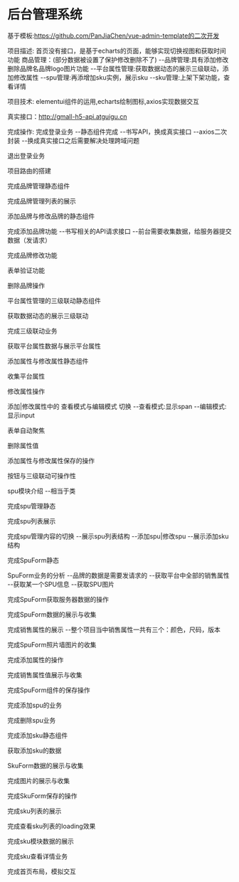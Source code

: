 # 后台管理系统
基于模板:https://github.com/PanJiaChen/vue-admin-template的二次开发

项目描述:
首页没有接口，是基于echarts的页面，能够实现切换视图和获取时间功能
商品管理：(部分数据被设置了保护修改删除不了)
  --品牌管理:具有添加修改删除品牌名品牌logo图片功能
  --平台属性管理:获取数据动态的展示三级联动，添加修改属性
  --spu管理:再添增加sku实例，展示sku
  --sku管理:上架下架功能，查看详情

项目技术:
elementui组件的运用,echarts绘制图标,axios实现数据交互

真实接口：http://gmall-h5-api.atguigu.cn


完成操作:
完成登录业务
  --静态组件完成
  --书写API，换成真实接口
  --axios二次封装
  --换成真实接口之后需要解决处理跨域问题

退出登录业务

项目路由的搭建

完成品牌管理静态组件

完成品牌管理列表的展示

添加品牌与修改品牌的静态组件

完成添加品牌功能
  --书写相关的API请求接口
  --前台需要收集数据，给服务器提交数据（发请求）

完成品牌修改功能

表单验证功能

删除品牌操作

平台属性管理的三级联动静态组件

获取数据动态的展示三级联动

完成三级联动业务

获取平台属性数据与展示平台属性

添加属性与修改属性静态组件

收集平台属性

修改属性操作

添加|修改属性中的 查看模式与编辑模式 切换
  --查看模式:显示span
  --编辑模式:显示input

表单自动聚焦

删除属性值

添加属性与修改属性保存的操作

按钮与三级联动可操作性

spu模块介绍
  --相当于类

完成spu管理静态

完成spu列表展示

完成spu管理内容的切换
  --展示spu列表结构
  --添加spu|修改spu
  --展示添加sku结构

完成SpuForm静态

SpuForm业务的分析
  --品牌的数据是需要发请求的
  --获取平台中全部的销售属性
  --获取某一个SPU信息
  --获取SPU图片

完成SpuForm获取服务器数据的操作

完成SpuForm数据的展示与收集

完成销售属性的展示
  --整个项目当中销售属性一共有三个：颜色，尺码，版本

完成SpuForm照片墙图片的收集

完成添加属性的操作

完成销售属性值展示与收集

完成SpuForm组件的保存操作

完成添加spu的业务

完成删除spu业务

完成添加sku静态组件

获取添加sku的数据

SkuForm数据的展示与收集

完成图片的展示与收集

完成SkuForm保存的操作

完成sku列表的展示

完成查看sku列表的loading效果

完成sku模块数据的展示

完成sku查看详情业务

完成首页布局，模拟交互
